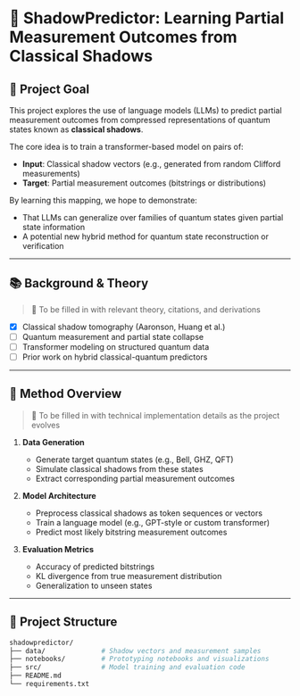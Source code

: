 # 🧠 ShadowPredictor: Learning Partial Measurement Outcomes from Classical Shadows

## 🎯 Project Goal

This project explores the use of language models (LLMs) to predict partial measurement outcomes from compressed representations of quantum states known as **classical shadows**.

The core idea is to train a transformer-based model on pairs of:
- **Input**: Classical shadow vectors (e.g., generated from random Clifford measurements)
- **Target**: Partial measurement outcomes (bitstrings or distributions)

By learning this mapping, we hope to demonstrate:
- That LLMs can generalize over families of quantum states given partial state information
- A potential new hybrid method for quantum state reconstruction or verification

---

## 📚 Background & Theory

> 📝 To be filled in with relevant theory, citations, and derivations

- [x] Classical shadow tomography (Aaronson, Huang et al.)
- [ ] Quantum measurement and partial state collapse
- [ ] Transformer modeling on structured quantum data
- [ ] Prior work on hybrid classical-quantum predictors

---

## 🧪 Method Overview

> 📝 To be filled in with technical implementation details as the project evolves

1. **Data Generation**  
   - Generate target quantum states (e.g., Bell, GHZ, QFT)
   - Simulate classical shadows from these states
   - Extract corresponding partial measurement outcomes

2. **Model Architecture**  
   - Preprocess classical shadows as token sequences or vectors
   - Train a language model (e.g., GPT-style or custom transformer)
   - Predict most likely bitstring measurement outcomes

3. **Evaluation Metrics**  
   - Accuracy of predicted bitstrings
   - KL divergence from true measurement distribution
   - Generalization to unseen states

---

## 📂 Project Structure

```bash
shadowpredictor/
├── data/              # Shadow vectors and measurement samples
├── notebooks/         # Prototyping notebooks and visualizations
├── src/               # Model training and evaluation code
├── README.md
└── requirements.txt
